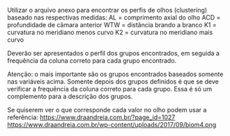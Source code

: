 Utilizar o arquivo anexo para encontrar os perfis de olhos (clustering) baseado nas respectivas medidas:
AL = comprimento axial do olho
ACD = profundidade de câmara anterior
WTW = distância brando a branco
K1 = curvatura no meridiano menos curvo
K2 = curvatura no meridiano mais curvo

Deverão ser apresentados o perfil dos grupos encontrados, em seguida a frequência da coluna correto para cada grupo encontrado.

Atenção: o mais importante são os grupos encontrados baseados somente nas variáveis acima. Somente depois dos grupos definidos é que se deve verificar a frequência da coluna correto para cada grupo. Essa é só um complemento para a descrição dos grupos.

Se quiserem ver o que corresponde cada valor no olho podem usar a referência:
https://www.draandreia.com.br/?page_id=1027
https://www.draandreia.com.br/wp-content/uploads/2017/09/biom4.png